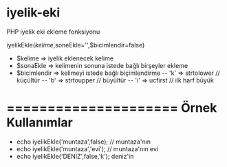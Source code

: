 iyelik-eki
==========

PHP iyelik eki ekleme fonksiyonu

iyelikEkle($kelime,$soneEkle='',$bicimlendir=false)
- $kelime => iyelik eklenecek kelime
- $sonaEkle => kelimenin sonuna istede bağlı birşeyler ekleme
- $bicimlendir => kelimeyi istede bağlı biçimlendirme
--     'k' => strtolower // küçültür
--     'b' => strtoupper // büyültür
--     'i' => ucfirst // ilk harf büyük

=====================
Örnek Kullanımlar
====

- echo iyelikEkle('muntaza',false); // muntaza'nın
- echo iyelikEkle('muntaza','evi'); // muntaza'nın evi
- echo iyelikEkle('DENİZ',false,'k'); deniz'in
